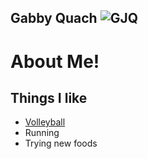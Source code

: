 **Gabby Quach**
![GJQ](https://ucsdtritons.com/images/2022/8/9/Gabby_Quach.jpg)
---
# About Me!
## Things I like
- [Volleyball](https://ucsdtritons.com/sports/womens-volleyball/roster/gabby-quach/11754)
- Running
- Trying new foods
